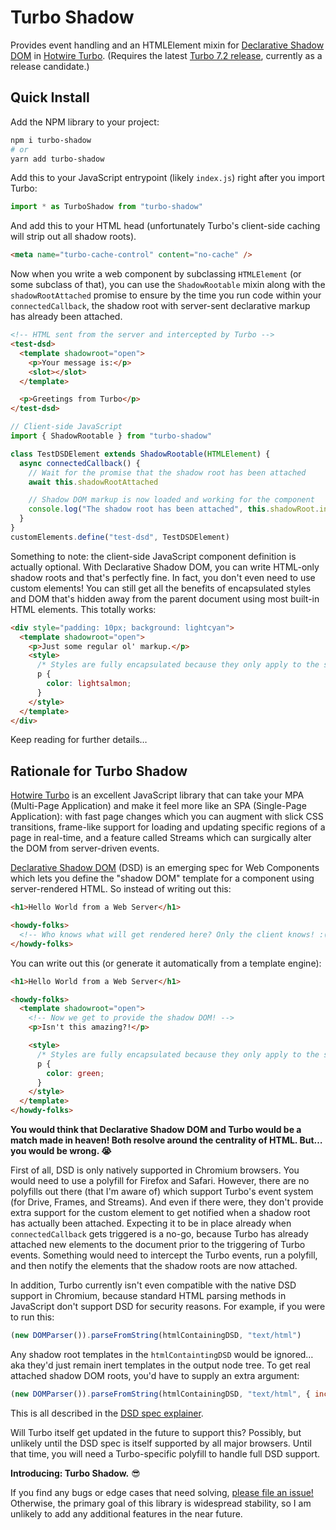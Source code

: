 # Turbo Shadow

Provides event handling and an HTMLElement mixin for [Declarative Shadow DOM](https://web.dev/declarative-shadow-dom) in [Hotwire Turbo](https://turbo.hotwired.dev). (Requires the latest [Turbo 7.2 release](https://github.com/hotwired/turbo/releases), currently as a release candidate.)

## Quick Install

Add the NPM library to your project:

```sh
npm i turbo-shadow
# or
yarn add turbo-shadow
```

Add this to your JavaScript entrypoint (likely `index.js`) right after you import Turbo:

```js
import * as TurboShadow from "turbo-shadow"
```

And add this to your HTML head (unfortunately Turbo's client-side caching will strip out all shadow roots).

```html
<meta name="turbo-cache-control" content="no-cache" />
```

Now when you write a web component by subclassing `HTMLElement` (or some subclass of that), you can use the `ShadowRootable` mixin along with the `shadowRootAttached` promise to ensure by the time you run code within your `connectedCallback`, the shadow root with server-sent declarative markup has already been attached.

```html
<!-- HTML sent from the server and intercepted by Turbo -->
<test-dsd>
  <template shadowroot="open">
    <p>Your message is:</p>
    <slot></slot>
  </template>

  <p>Greetings from Turbo</p>
</test-dsd>
```

```js
// Client-side JavaScript
import { ShadowRootable } from "turbo-shadow"

class TestDSDElement extends ShadowRootable(HTMLElement) {
  async connectedCallback() {
    // Wait for the promise that the shadow root has been attached
    await this.shadowRootAttached

    // Shadow DOM markup is now loaded and working for the component
    console.log("The shadow root has been attached", this.shadowRoot.innerHTML)
  }
}
customElements.define("test-dsd", TestDSDElement)
```

Something to note: the client-side JavaScript component definition is actually optional. With Declarative Shadow DOM, you can write HTML-only shadow roots and that's perfectly fine. In fact, you don't even need to use custom elements! You can still get all the benefits of encapsulated styles and DOM that's hidden away from the parent document using most built-in HTML elements. This totally works:

```html
<div style="padding: 10px; background: lightcyan">
  <template shadowroot="open">
    <p>Just some regular ol' markup.</p>
    <style>
      /* Styles are fully encapsulated because they only apply to the shadow root! */
      p {
        color: lightsalmon;
      }
    </style>
  </template>
</div>
```

Keep reading for further details…

## Rationale for Turbo Shadow

[Hotwire Turbo](https://turbo.hotwired.dev) is an excellent JavaScript library that can take your MPA (Multi-Page Application) and make it feel more like an SPA (Single-Page Application): with fast page changes which you can augment with slick CSS transitions, frame-like support for loading and updating specific regions of a page in real-time, and a feature called Streams which can surgically alter the DOM from server-driven events.

[Declarative Shadow DOM](https://web.dev/declarative-shadow-dom) (DSD) is an emerging spec for Web Components which lets you define the "shadow DOM" template for a component using server-rendered HTML. So instead of writing out this:

```html
<h1>Hello World from a Web Server</h1>

<howdy-folks>
  <!-- Who knows what will get rendered here? Only the client knows! :( -->
</howdy-folks>
```

You can write out this (or generate it automatically from a template engine):

```html
<h1>Hello World from a Web Server</h1>

<howdy-folks>
  <template shadowroot="open">
    <!-- Now we get to provide the shadow DOM! -->
    <p>Isn't this amazing?!</p>

    <style>
      /* Styles are fully encapsulated because they only apply to the shadow root! */
      p { 
        color: green;
      }
    </style>
  </template>
</howdy-folks>
```

**You would think that Declarative Shadow DOM and Turbo would be a match made in heaven! Both resolve around the centrality of HTML. But…you would be wrong. 😭**

First of all, DSD is only natively supported in Chromium browsers. You would need to use a polyfill for Firefox and Safari. However, there are no polyfills out there (that I'm aware of) which support Turbo's event system (for Drive, Frames, and Streams). And even if there were, they don't provide extra support for the custom element to get notified when a shadow root has actually been attached. Expecting it to be in place already when `connectedCallback` gets triggered is a no-go, because Turbo has already attached new elements to the document prior to the triggering of Turbo events. Something would need to intercept the Turbo events, run a polyfill, and then notify the elements that the shadow roots are now attached.

In addition, Turbo currently isn't even compatible with the native DSD support in Chromium, because standard HTML parsing methods in JavaScript don't support DSD for security reasons. For example, if you were to run this:

```js
(new DOMParser()).parseFromString(htmlContainingDSD, "text/html")
```

Any shadow root templates in the `htmlContaintingDSD` would be ignored…aka they'd just remain inert templates in the output node tree. To get real attached shadow DOM roots, you'd have to supply an extra argument:

```js
(new DOMParser()).parseFromString(htmlContainingDSD, "text/html", { includeShadowRoots: true })
```

This is all described in the [DSD spec explainer](https://github.com/mfreed7/declarative-shadow-dom#mitigation).

Will Turbo itself get updated in the future to support this? Possibly, but unlikely until the DSD spec is itself supported by all major browsers. Until that time, you will need a Turbo-specific polyfill to handle full DSD support.

**Introducing: Turbo Shadow.** 😎

If you find any bugs or edge cases that need solving, [please file an issue!](https://github.com/whitefusionhq/turbo-shadow/issues) Otherwise, the primary goal of this library is widespread stability, so I am unlikely to add any additional features in the near future.
